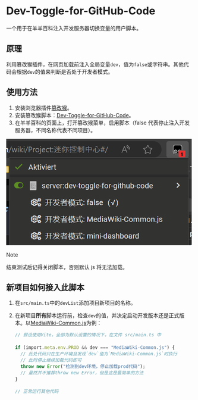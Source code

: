 # Dev-Toggle-for-GitHub-Code

一个用于在羊羊百科注入开发服务器切换变量的用户脚本。

## 原理

利用篡改猴插件，在网页加载前注入全局变量`dev`，值为`false`或字符串。其他代码会根据`dev`的值来判断是否处于开发者模式。

## 使用方法

1. 安装浏览器插件[篡改猴](https://www.tampermonkey.net)。
2. 安装篡改猴脚本：[Dev-Toggle-for-GitHub-Code](https://xyy-huijiwiki.github.io/Dev-Toggle-for-GitHub-Code)。
3. 在羊羊百科的页面上，打开篡改猴菜单，启用脚本（false 代表停止注入开发服务器，不同名称代表不同项目）。

![guide](guide.png)

> [!NOTE]
> 结束测试后记得关闭脚本，否则默认 js 将无法加载。

## 新项目如何接入此脚本

1. 在`src/main.ts`中的`devList`添加项目新项目的名称。
2. 在新项目**所有**脚本运行前，检查`dev`的值，并决定启动开发版本还是正式版本。以[MediaWiki-Common.js](http://github.com/xyy-huijiwiki/MediaWiki-Common.js)为例：

   ```ts
   // 假设使用Vite，全部为默认设置的情况下，在文件 src/main.ts 中

   if (import.meta.env.PROD && dev === "MediaWiki-Common.js") {
     // 此处代码只在生产环境且发现`dev`值为`MediaWiki-Common.js`时执行
     // 此时停止继续加载代码即可
     throw new Error("检测到dev环境，停止加载prod代码");
     // 虽然并不推荐throw new Error，但是这是最简单的方法
   }

   // 正常运行其他代码
   ```
